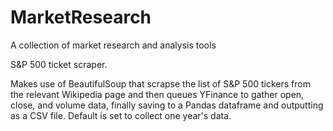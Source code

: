 # MarketResearch
A collection of market research and analysis tools

S&P 500 ticket scraper.

Makes use of BeautifulSoup that scrapse the list of S&P 500 tickers from the relevant Wikipedia page and then queues YFinance to gather open, close, and volume data, finally saving to a Pandas dataframe and outputting as a CSV file. Default is set to collect one year's data.

